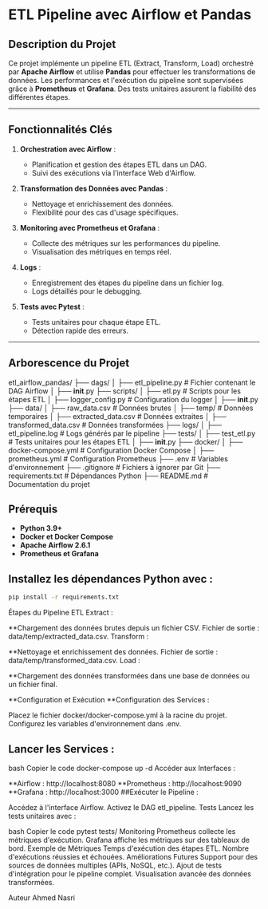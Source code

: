 # ETL Pipeline avec Airflow et Pandas

## Description du Projet

Ce projet implémente un pipeline ETL (Extract, Transform, Load) orchestré par **Apache Airflow** et utilise **Pandas** pour effectuer les transformations de données. Les performances et l'exécution du pipeline sont supervisées grâce à **Prometheus** et **Grafana**. Des tests unitaires assurent la fiabilité des différentes étapes.

---

## Fonctionnalités Clés

1. **Orchestration avec Airflow** :
   - Planification et gestion des étapes ETL dans un DAG.
   - Suivi des exécutions via l'interface Web d'Airflow.

2. **Transformation des Données avec Pandas** :
   - Nettoyage et enrichissement des données.
   - Flexibilité pour des cas d'usage spécifiques.

3. **Monitoring avec Prometheus et Grafana** :
   - Collecte des métriques sur les performances du pipeline.
   - Visualisation des métriques en temps réel.

4. **Logs** :
   - Enregistrement des étapes du pipeline dans un fichier log.
   - Logs détaillés pour le debugging.

5. **Tests avec Pytest** :
   - Tests unitaires pour chaque étape ETL.
   - Détection rapide des erreurs.

---

## Arborescence du Projet

etl_airflow_pandas/
├── dags/
│   ├── etl_pipeline.py              # Fichier contenant le DAG Airflow
│   ├── __init__.py
├── scripts/
│   ├── etl.py                       # Scripts pour les étapes ETL
│   ├── logger_config.py             # Configuration du logger
│   ├── __init__.py
├── data/
│   ├── raw_data.csv                 # Données brutes
│   ├── temp/                        # Données temporaires
│       ├── extracted_data.csv       # Données extraites
│       ├── transformed_data.csv     # Données transformées
├── logs/
│   ├── etl_pipeline.log             # Logs générés par le pipeline
├── tests/
│   ├── test_etl.py                  # Tests unitaires pour les étapes ETL
│   ├── __init__.py
├── docker/
│   ├── docker-compose.yml           # Configuration Docker Compose
│   ├── prometheus.yml               # Configuration Prometheus
├── .env                             # Variables d'environnement
├── .gitignore                       # Fichiers à ignorer par Git
├── requirements.txt                 # Dépendances Python
├── README.md                        # Documentation du projet


## Prérequis

- **Python 3.9+**
- **Docker et Docker Compose**
- **Apache Airflow 2.6.1**
- **Prometheus et Grafana**

## Installez les dépendances Python avec :
```bash
pip install -r requirements.txt
```
Étapes du Pipeline ETL
Extract :

**Chargement des données brutes depuis un fichier CSV.
Fichier de sortie : data/temp/extracted_data.csv.
Transform :

**Nettoyage et enrichissement des données.
Fichier de sortie : data/temp/transformed_data.csv.
Load :

**Chargement des données transformées dans une base de données ou un fichier final.

**Configuration et Exécution
**Configuration des Services :

Placez le fichier docker/docker-compose.yml à la racine du projet.
Configurez les variables d'environnement dans .env.

## Lancer les Services :

bash
Copier le code
docker-compose up -d
Accéder aux Interfaces :

**Airflow : http://localhost:8080
**Prometheus : http://localhost:9090
**Grafana : http://localhost:3000
##Exécuter le Pipeline :

Accédez à l'interface Airflow.
Activez le DAG etl_pipeline.
Tests
Lancez les tests unitaires avec :

bash
Copier le code
pytest tests/
Monitoring
Prometheus collecte les métriques d'exécution.
Grafana affiche les métriques sur des tableaux de bord.
Exemple de Métriques
Temps d'exécution des étapes ETL.
Nombre d'exécutions réussies et échouées.
Améliorations Futures
Support pour des sources de données multiples (APIs, NoSQL, etc.).
Ajout de tests d'intégration pour le pipeline complet.
Visualisation avancée des données transformées.

Auteur
Ahmed Nasri
